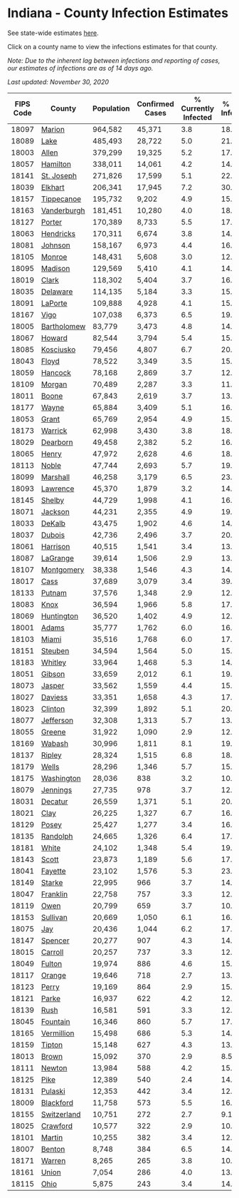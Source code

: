 # Indiana - County Infection Estimates

See state-wide estimates [here](/infections/us-in).

Click on a county name to view the infections estimates for that county.

*Note: Due to the inherent lag between infections and reporting of cases, our estimates of infections are as of 14 days ago.*

*Last updated: November 30, 2020*

|   FIPS Code |                     County |   Population |   Confirmed Cases |   % Currently Infected |   % Total Infected |
|-------------|----------------------------|--------------|-------------------|------------------------|--------------------|
|       18097 |           [Marion](marion) |      964,582 |            45,371 |                    3.8 |               18.3 |
|       18089 |               [Lake](lake) |      485,493 |            28,722 |                    5.0 |               21.4 |
|       18003 |             [Allen](allen) |      379,299 |            19,325 |                    5.2 |               17.4 |
|       18057 |       [Hamilton](hamilton) |      338,011 |            14,061 |                    4.2 |               14.5 |
|       18141 |   [St. Joseph](st.-joseph) |      271,826 |            17,599 |                    5.1 |               22.5 |
|       18039 |         [Elkhart](elkhart) |      206,341 |            17,945 |                    7.2 |               30.1 |
|       18157 |   [Tippecanoe](tippecanoe) |      195,732 |             9,202 |                    4.9 |               15.6 |
|       18163 | [Vanderburgh](vanderburgh) |      181,451 |            10,280 |                    4.0 |               18.9 |
|       18127 |           [Porter](porter) |      170,389 |             8,733 |                    5.5 |               17.6 |
|       18063 |     [Hendricks](hendricks) |      170,311 |             6,674 |                    3.8 |               14.5 |
|       18081 |         [Johnson](johnson) |      158,167 |             6,973 |                    4.4 |               16.1 |
|       18105 |           [Monroe](monroe) |      148,431 |             5,608 |                    3.0 |               12.7 |
|       18095 |         [Madison](madison) |      129,569 |             5,410 |                    4.1 |               14.9 |
|       18019 |             [Clark](clark) |      118,302 |             5,404 |                    3.7 |               16.2 |
|       18035 |       [Delaware](delaware) |      114,135 |             5,184 |                    3.3 |               15.6 |
|       18091 |         [LaPorte](laporte) |      109,888 |             4,928 |                    4.1 |               15.6 |
|       18167 |               [Vigo](vigo) |      107,038 |             6,373 |                    6.5 |               19.8 |
|       18005 | [Bartholomew](bartholomew) |       83,779 |             3,473 |                    4.8 |               14.8 |
|       18067 |           [Howard](howard) |       82,544 |             3,794 |                    5.4 |               15.8 |
|       18085 |     [Kosciusko](kosciusko) |       79,456 |             4,807 |                    6.7 |               20.5 |
|       18043 |             [Floyd](floyd) |       78,522 |             3,349 |                    3.5 |               15.2 |
|       18059 |         [Hancock](hancock) |       78,168 |             2,869 |                    3.7 |               12.8 |
|       18109 |           [Morgan](morgan) |       70,489 |             2,287 |                    3.3 |               11.5 |
|       18011 |             [Boone](boone) |       67,843 |             2,619 |                    3.7 |               13.9 |
|       18177 |             [Wayne](wayne) |       65,884 |             3,409 |                    5.1 |               16.7 |
|       18053 |             [Grant](grant) |       65,769 |             2,954 |                    4.9 |               15.3 |
|       18173 |         [Warrick](warrick) |       62,998 |             3,430 |                    3.8 |               18.4 |
|       18029 |       [Dearborn](dearborn) |       49,458 |             2,382 |                    5.2 |               16.6 |
|       18065 |             [Henry](henry) |       47,972 |             2,628 |                    4.6 |               18.5 |
|       18113 |             [Noble](noble) |       47,744 |             2,693 |                    5.7 |               19.7 |
|       18099 |       [Marshall](marshall) |       46,258 |             3,179 |                    6.5 |               23.3 |
|       18093 |       [Lawrence](lawrence) |       45,370 |             1,879 |                    3.2 |               14.7 |
|       18145 |           [Shelby](shelby) |       44,729 |             1,998 |                    4.1 |               16.5 |
|       18071 |         [Jackson](jackson) |       44,231 |             2,355 |                    4.9 |               19.2 |
|       18033 |           [DeKalb](dekalb) |       43,475 |             1,902 |                    4.6 |               14.4 |
|       18037 |           [Dubois](dubois) |       42,736 |             2,496 |                    3.7 |               20.2 |
|       18061 |       [Harrison](harrison) |       40,515 |             1,541 |                    3.4 |               13.7 |
|       18087 |       [LaGrange](lagrange) |       39,614 |             1,506 |                    2.9 |               13.2 |
|       18107 |   [Montgomery](montgomery) |       38,338 |             1,546 |                    4.3 |               14.2 |
|       18017 |               [Cass](cass) |       37,689 |             3,079 |                    3.4 |               39.1 |
|       18133 |           [Putnam](putnam) |       37,576 |             1,348 |                    2.9 |               12.5 |
|       18083 |               [Knox](knox) |       36,594 |             1,966 |                    5.8 |               17.7 |
|       18069 |   [Huntington](huntington) |       36,520 |             1,402 |                    4.9 |               12.3 |
|       18001 |             [Adams](adams) |       35,777 |             1,762 |                    6.0 |               16.4 |
|       18103 |             [Miami](miami) |       35,516 |             1,768 |                    6.0 |               17.1 |
|       18151 |         [Steuben](steuben) |       34,594 |             1,564 |                    5.0 |               15.3 |
|       18183 |         [Whitley](whitley) |       33,964 |             1,468 |                    5.3 |               14.3 |
|       18051 |           [Gibson](gibson) |       33,659 |             2,012 |                    6.1 |               19.2 |
|       18073 |           [Jasper](jasper) |       33,562 |             1,559 |                    4.4 |               15.6 |
|       18027 |         [Daviess](daviess) |       33,351 |             1,658 |                    4.3 |               17.0 |
|       18023 |         [Clinton](clinton) |       32,399 |             1,892 |                    5.1 |               20.5 |
|       18077 |     [Jefferson](jefferson) |       32,308 |             1,313 |                    5.7 |               13.3 |
|       18055 |           [Greene](greene) |       31,922 |             1,090 |                    2.9 |               12.5 |
|       18169 |           [Wabash](wabash) |       30,996 |             1,811 |                    8.1 |               19.0 |
|       18137 |           [Ripley](ripley) |       28,324 |             1,515 |                    6.8 |               18.2 |
|       18179 |             [Wells](wells) |       28,296 |             1,346 |                    5.7 |               15.6 |
|       18175 |   [Washington](washington) |       28,036 |               838 |                    3.2 |               10.2 |
|       18079 |       [Jennings](jennings) |       27,735 |               978 |                    3.7 |               12.3 |
|       18031 |         [Decatur](decatur) |       26,559 |             1,371 |                    5.1 |               20.0 |
|       18021 |               [Clay](clay) |       26,225 |             1,327 |                    6.7 |               16.7 |
|       18129 |             [Posey](posey) |       25,427 |             1,277 |                    3.4 |               16.7 |
|       18135 |       [Randolph](randolph) |       24,665 |             1,326 |                    6.4 |               17.8 |
|       18181 |             [White](white) |       24,102 |             1,348 |                    5.4 |               19.9 |
|       18143 |             [Scott](scott) |       23,873 |             1,189 |                    5.6 |               17.0 |
|       18041 |         [Fayette](fayette) |       23,102 |             1,576 |                    5.3 |               23.0 |
|       18149 |           [Starke](starke) |       22,995 |               966 |                    3.7 |               14.3 |
|       18047 |       [Franklin](franklin) |       22,758 |               757 |                    3.3 |               12.7 |
|       18119 |               [Owen](owen) |       20,799 |               659 |                    3.7 |               10.8 |
|       18153 |       [Sullivan](sullivan) |       20,669 |             1,050 |                    6.1 |               16.4 |
|       18075 |                 [Jay](jay) |       20,436 |             1,044 |                    6.2 |               17.2 |
|       18147 |         [Spencer](spencer) |       20,277 |               907 |                    4.3 |               14.6 |
|       18015 |         [Carroll](carroll) |       20,257 |               737 |                    3.3 |               12.9 |
|       18049 |           [Fulton](fulton) |       19,974 |               886 |                    4.6 |               15.3 |
|       18117 |           [Orange](orange) |       19,646 |               718 |                    2.7 |               13.8 |
|       18123 |             [Perry](perry) |       19,169 |               864 |                    2.9 |               15.4 |
|       18121 |             [Parke](parke) |       16,937 |               622 |                    4.2 |               12.1 |
|       18139 |               [Rush](rush) |       16,581 |               591 |                    3.3 |               12.3 |
|       18045 |       [Fountain](fountain) |       16,346 |               860 |                    5.7 |               17.0 |
|       18165 |   [Vermillion](vermillion) |       15,498 |               686 |                    5.3 |               14.2 |
|       18159 |           [Tipton](tipton) |       15,148 |               627 |                    4.3 |               13.8 |
|       18013 |             [Brown](brown) |       15,092 |               370 |                    2.9 |                8.5 |
|       18111 |           [Newton](newton) |       13,984 |               588 |                    4.2 |               15.5 |
|       18125 |               [Pike](pike) |       12,389 |               540 |                    2.4 |               14.2 |
|       18131 |         [Pulaski](pulaski) |       12,353 |               442 |                    3.4 |               12.2 |
|       18009 |     [Blackford](blackford) |       11,758 |               573 |                    5.5 |               16.2 |
|       18155 | [Switzerland](switzerland) |       10,751 |               272 |                    2.7 |                9.1 |
|       18025 |       [Crawford](crawford) |       10,577 |               322 |                    2.9 |               10.4 |
|       18101 |           [Martin](martin) |       10,255 |               382 |                    3.4 |               12.4 |
|       18007 |           [Benton](benton) |        8,748 |               384 |                    6.5 |               14.5 |
|       18171 |           [Warren](warren) |        8,265 |               265 |                    3.8 |               10.8 |
|       18161 |             [Union](union) |        7,054 |               286 |                    4.0 |               13.9 |
|       18115 |               [Ohio](ohio) |        5,875 |               243 |                    3.4 |               14.3 |